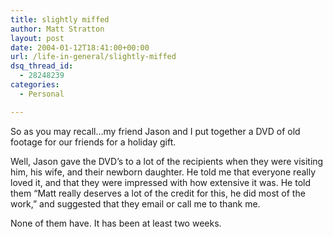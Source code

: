 ```yaml
---
title: slightly miffed
author: Matt Stratton
layout: post
date: 2004-01-12T18:41:00+00:00
url: /life-in-general/slightly-miffed
dsq_thread_id:
  - 28248239
categories:
  - Personal

---
```

So as you may recall&#8230;my friend Jason and I put together a DVD of old footage for our friends for a holiday gift.

Well, Jason gave the DVD&#8217;s to a lot of the recipients when they were visiting him, his wife, and their newborn daughter. He told me that everyone really loved it, and that they were impressed with how extensive it was. He told them &#8220;Matt really deserves a lot of the credit for this, he did most of the work,&#8221; and suggested that they email or call me to thank me.

None of them have. It has been at least two weeks.